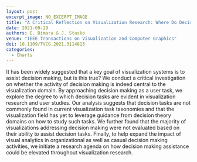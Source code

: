 ```yaml
---
layout: post
excerpt_image: NO_EXCERPT_IMAGE
title: "A Critical Reflection on Visualization Research: Where Do Decision Making Tasks Hide?"
date: 2021-09-29
authors: E. Dimara & J. Stasko
venue: "IEEE Transactions on Visualization and Computer Graphics"
doi: 10.1109/TVCG.2021.3114813
categories:
  - Charts
---
```

It has been widely suggested that a key goal of visualization systems is to assist decision making, but is this true? We conduct a critical investigation on whether the activity of decision making is indeed central to the visualization domain. By approaching decision making as a user task, we explore the degree to which decision tasks are evident in visualization research and user studies. Our analysis suggests that decision tasks are not commonly found in current visualization task taxonomies and that the visualization field has yet to leverage guidance from decision theory domains on how to study such tasks. We further found that the majority of visualizations addressing decision making were not evaluated based on their ability to assist decision tasks. Finally, to help expand the impact of visual analytics in organizational as well as casual decision making activities, we initiate a research agenda on how decision making assistance could be elevated throughout visualization research.
